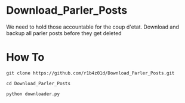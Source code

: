 # Download_Parler_Posts

We need to hold those accountable for the coup d'etat.
Download and backup all parler posts before they get deleted

# How To

```git clone https://github.com/r1b4z01d/Download_Parler_Posts.git```

```cd Download_Parler_Posts```

```python downloader.py```
